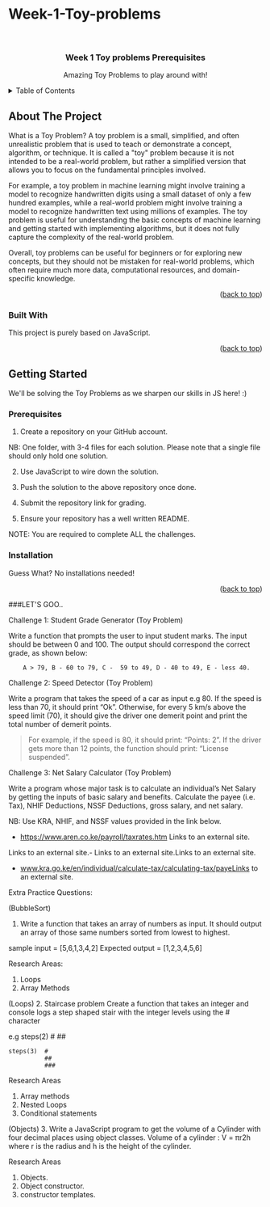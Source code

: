 # Week-1-Toy-problems
<!-- PROJECT LOGO -->
<br />
<div align="center">
  <a href="https://github.com/LimisiMike/Week-1-Toy-problems/edit/main/README.md"></a>

  <h3 align="center">Week 1 Toy problems Prerequisites</h3>

  <p align="center">
    Amazing Toy Problems to play around with!
    <br />
  </p>
</div>



<!-- TABLE OF CONTENTS -->
<details>
  <summary>Table of Contents</summary>
  <ol>
    <li>
      <a href="#about-the-project">About The Project</a>
    </li>
    <li>
      <a href="#getting-started">Getting Started</a>
      <ul>
        <li><a href="#prerequisites">Prerequisites</a></li>
        <li><a href="#installation">Installation</a></li>
      </ul>
    </li>
    <li><a href="#challenge1">Challenge 1: Student Grade Generator (Toy Problem)</a></li>
    <li><a href="#challenge2">Challenge 2: Speed Detector (Toy Problem)</a></li>
    <li><a href="#challenge3">Challenge 3: Net Salary Calculator (Toy Problem)</a></li>
    <li><a href="#Extras">Extra Practice Questions:</a></li>
  </ol>
</details>



<!-- ABOUT THE PROJECT -->
## About The Project
What is a Toy Problem?
A toy problem is a small, simplified, and often unrealistic problem that is used to teach or demonstrate a concept, algorithm, or technique. It is called a "toy" problem because it is not intended to be a real-world problem, but rather a simplified version that allows you to focus on the fundamental principles involved.

For example, a toy problem in machine learning might involve training a model to recognize handwritten digits using a small dataset of only a few hundred examples, while a real-world problem might involve training a model to recognize handwritten text using millions of examples. The toy problem is useful for understanding the basic concepts of machine learning and getting started with implementing algorithms, but it does not fully capture the complexity of the real-world problem.

Overall, toy problems can be useful for beginners or for exploring new concepts, but they should not be mistaken for real-world problems, which often require much more data, computational resources, and domain-specific knowledge.

<p align="right">(<a href="#readme-top">back to top</a>)</p>



### Built With

This project is purely based on JavaScript.

<p align="right">(<a href="#readme-top">back to top</a>)</p>



<!-- GETTING STARTED -->
## Getting Started

We'll be solving the Toy Problems as we sharpen our skills in JS here! :)

### Prerequisites
1. Create a repository on your GitHub account. 

NB: One folder, with 3-4 files for each solution. Please note that a single file should only hold one solution.

2. Use JavaScript to wire down the solution.

3. Push the solution to the above repository once done.

4. Submit the repository link for grading.

5. Ensure your repository has a well written README.

NOTE: You are required to complete ALL the challenges.

### Installation

Guess What? No installations needed!

<p align="right">(<a href="#readme-top">back to top</a>)</p>


###LET'S GOO..

Challenge 1: Student Grade Generator (Toy Problem)

Write a function that prompts the user to input student marks. The input should be between 0 and 100. The output should correspond the correct grade, as shown below: 

        A > 79, B - 60 to 79, C -  59 to 49, D - 40 to 49, E - less 40.

 

Challenge 2: Speed Detector (Toy Problem)

Write a program that takes the speed of a car as input e.g 80. If the speed is less than 70, it should print “Ok”. Otherwise, for every 5 km/s above the speed limit (70), it should give the driver one demerit point and print the total number of demerit points.

   > For example, if the speed is 80, it should print: “Points: 2”. If the driver gets more than 12 points, the function should print: “License suspended”.

 

Challenge 3: Net Salary Calculator (Toy Problem)

Write a program whose major task is to calculate an individual’s Net Salary by getting the inputs of basic salary and benefits. Calculate the payee (i.e. Tax), NHIF Deductions, NSSF Deductions, gross salary, and net salary. 

NB: Use KRA, NHIF, and NSSF values provided in the link below.

- https://www.aren.co.ke/payroll/taxrates.htm Links to an external site.

Links to an external site.-  Links to an external site.Links to an external site.

- www.kra.go.ke/en/individual/calculate-tax/calculating-tax/payeLinks to an external site.


Extra Practice Questions:

(BubbleSort)
1. Write a function that takes an array of numbers as input. It should output an array of those same numbers sorted from lowest to highest.

sample input = [5,6,1,3,4,2]
Expected output = [1,2,3,4,5,6]

Research Areas: 
1. Loops 
2. Array Methods 


(Loops)
2. Staircase problem 
Create a function that takes an integer and console logs a step shaped stair with the integer levels using the # character 

e.g steps(2)  #
              ##

    steps(3)  #
              ##
              ###

Research Areas 
1. Array methods 
2. Nested Loops
3. Conditional statements


(Objects)
3. Write a JavaScript program to get the volume of a Cylinder with four decimal places using object classes.
Volume of a cylinder : V = πr2h where r is the radius and h is the height of the cylinder.

Research Areas 
1. Objects. 
2. Object constructor.
3. constructor templates.